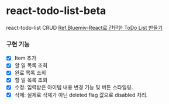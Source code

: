 # react-todo-list-beta
react-todo-list CRUD
[Ref.Bluemiv-React로 간단한 ToDo List 만들기](https://memostack.tistory.com/256#1.1.%20deleted%20%ED%94%8C%EB%9E%98%EA%B7%B8%20%EC%B6%94%EA%B0%80)

### 구현 기능
- [x] Item 추가
- [x] 할 일 목록 조회
- [x] 완료 목록 조회
- [x] 할 일 목록 조회
- [x] 수정: 입력받은 아이템 내용 변경 기능 및 버튼 스타일링.
- [x] 삭제: 실제로 삭제가 아닌 deleted flag 값으로 disabled 처리.

